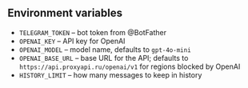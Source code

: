 ## Environment variables

- `TELEGRAM_TOKEN` – bot token from @BotFather
- `OPENAI_KEY` – API key for OpenAI
- `OPENAI_MODEL` – model name, defaults to `gpt-4o-mini`
- `OPENAI_BASE_URL` – base URL for the API; defaults to
  `https://api.proxyapi.ru/openai/v1` for regions blocked by OpenAI
- `HISTORY_LIMIT` – how many messages to keep in history
